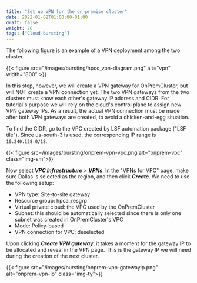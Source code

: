 ```yaml
---
title: "Set up VPN for the on-premise cluster"
date: 2022-01-02T01:00:00-01:00
draft: false
weight: 20 
tags: ["Cloud bursting"] 
---
```


<!--The automation package is implemented as a Terraform template for VPCs on
IBM Cloud. Users can configure and start their cluster creation with
Schematics, a Terraform platform with Web UI on IBM Cloud. The template is
publicly available at [GitHub for IBM
Cloud](https://github.com/IBM-Cloud/hpc-cluster-lsf). All you need to create a
cloud HPC cluster is to set the GitHub link to a Schematics workspace, edit
pre-defined variables, and click several buttons. This tutorial gives a
step-by-step guide to creating an example VPN deployment.  Before you begin,
make sure to complete the first four steps for [getting started with IBM
Spectrum
LSF](https://cloud.ibm.com/docs/ibm-spectrum-lsf?topic=ibm-spectrum-lsf-getting-started-tutorial).
-->

The following figure is an example of a VPN deployment among the two cluster.

{{< figure src="/images/bursting/hpcc_vpn-diagram.png" alt="vpn" width="800" >}}

In this step, however, we will create a VPN gateway for OnPremCluster, but will
NOT create a VPN connection yet. The two VPN gateways from the two clusters
must know each other's gateway IP address and CIDR. For tutorial's purpose we
will rely on the cloud's control plane to assign new VPN gateway IPs. As a
result, the actual VPN connection must be made after both VPN gateways are
created, to avoid a chicken-and-egg situation.

To find the CIDR, go to the VPC created by LSF automation package ("LSF tile").
Since us-south-3 is used, the corresponding IP range is `10.240.128.0/18`.

{{< figure src=/images/bursting/onprem-vpn-vpc.png alt="onprem-vpc" class="img-sm">}}

Now select **_VPC Infrastructure_** > **_VPNs_**. In the "VPNs for VPC" page, make
sure Dallas is selected as the region, and then click **_Create_**. We need to use
the following setup:
* VPN type: Site-to-site gateway
* Resource group: hpca_resgrp
* Virtual private cloud: the VPC used by the OnPremCluster
* Subnet: this should be automatically selected since there is only one subnet
was created in OnPremCluster's VPC
* Mode: Policy-based
* VPN connection for VPC: deselected

Upon clicking **_Create VPN gateway_**, it takes a moment for the gateway IP to
be allocated and reveal in the VPN page. This is the gateway IP we will need during
the creation of the next cluster.

{{< figure src="/images/bursting/onprem-vpn-gatewayip.png" alt="onprem-vpn-ip" class="img-ty">}}

<!--Also, you need to know the public IP address of your local VPN server, a
local CIDR accessing the VPN environment, and a preshared key to authenticate
your VPN connection. The preshared key can be any random string.-->


